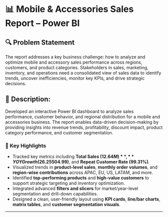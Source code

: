# 📊 Mobile & Accessories Sales Report – Power BI
 ## 🔍 Problem Statement
The report addresses a key business challenge: how to analyze and optimize mobile and accessory sales performance across regions, customers, and product categories. Stakeholders in sales, marketing, inventory, and operations need a consolidated view of sales data to identify trends, uncover inefficiencies, monitor key KPIs, and drive strategic decisions.
## 📝 Description:
Developed an interactive Power BI dashboard to analyze sales performance, customer behavior, and regional distribution for a mobile and accessories business. The report enables data-driven decision-making by providing insights into revenue trends, profitability, discount impact, product category performance, and customer segmentation.
### 🚀 Key Highlights
- Tracked key metrics including **Total Sales ($12.64M)**, **YOY Growth (26.25%)**, **Average Order Value ($504.99)**, and **Repeat Customer Rate (99.31%)**.
- Visualized trends in **product-level sales**, **monthly order volumes**, and **region-wise contributions** across APAC, EU, US, LATAM, and more.
- Identified **top-performing products** and **high-value customers** to support strategic targeting and inventory optimization.
- Integrated advanced **filters and slicers** for market/year-level segmentation and drill-down capabilities.
- Designed a clean, user-friendly layout using **KPI cards**, **line/bar charts**, **matrix tables**, and **customer segmentation visuals**.

---
